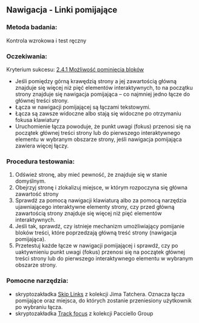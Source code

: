 ## Nawigacja - Linki pomijające

### Metoda badania:
Kontrola wzrokowa i test ręczny 

### Oczekiwania:
Kryterium sukcesu: [2.4.1 Możliwość pominięcia bloków](https://wcag.lepszyweb.pl/#bypass-blocks) 
-	Jeśli pomiędzy górną krawędzią strony a jej zawartością główną znajduje się więcej niż pięć elementów interaktywnych, to na początku strony znajduje się nawigacja pomijająca – co najmniej jedno łącze do głównej treści strony.
-	Łącza w nawigacji pomijającej są łączami tekstowymi. 
-	Łącza są zawsze widoczne albo stają się widoczne po otrzymaniu fokusa klawiatury
-	Uruchomienie łącza powoduje, że punkt uwagi (fokus) przenosi się na początek głównej treści strony lub do pierwszego interaktywnego elementu w wybranym obszarze strony, jeśli nawigacja pomijająca zawiera więcej  łączy. 

### Procedura testowania:
1.	Odśwież stronę, aby mieć pewność, że znajduje się w stanie domyślnym.
2.	Obejrzyj stronę i zlokalizuj miejsce, w którym rozpoczyna się główna zawartość strony 
3.	Sprawdź za pomocą nawigacji klawiaturą  albo za pomocą narzędzia ujawniającego interaktywne elementy strony, czy przed główną zawartością strony znajduje się więcej niż pięć elementów interaktywnych.
4.	Jeśli tak, sprawdź, czy istnieje mechanizm umożliwiający pomijanie bloków treści, które poprzedzają główną treść strony (nawigacja pomijająca). 
5.	Przetestuj każde łącze w nawigacji pomijającej i sprawdź, czy po uaktywnieniu punkt uwagi (fokus) przenosi się na początek głównej treści strony lub do pierwszego interaktywnego elementu w wybranym obszarze strony.   

### Pomocne narzędzia:
-	skryptozakładka [Skip Links](https://jimthatcher.com/favelets/) z kolekcji Jima Tatchera.  Oznacza łącza pomijające oraz miejsca, do których zostanie przeniesiony użytkownik po wybraniu łącza.
-	skryptozakładka [Track focus](https://github.com/ThePacielloGroup/bookmarklets) z kolekcji Pacciello Group 

 
 
